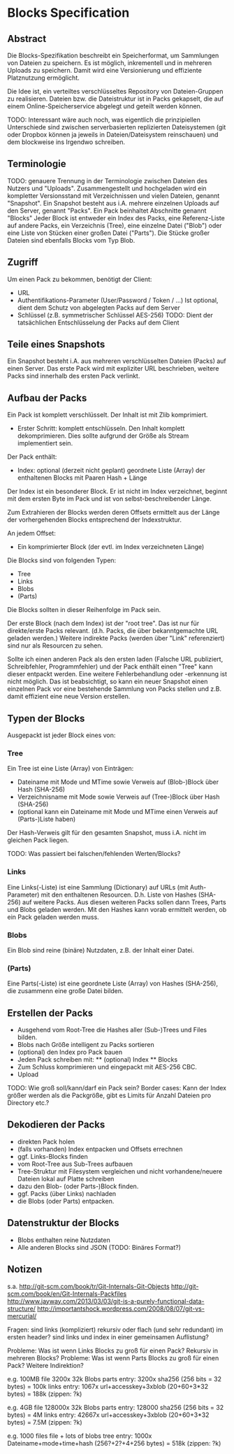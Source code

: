 # Blocks Specification

## Abstract

Die Blocks-Spezifikation beschreibt ein Speicherformat, um Sammlungen von Dateien zu speichern.
Es ist möglich, inkrementell und in mehreren Uploads zu speichern.
Damit wird eine Versionierung und effiziente Platznutzung ermöglicht.

Die Idee ist, ein verteiltes verschlüsseltes Repository von Dateien-Gruppen zu realisieren.
Dateien bzw. die Dateistruktur ist in Packs gekapselt, die auf einem Online-Speicherservice abgelegt und geteilt werden können.

TODO: Interessant wäre auch noch, was eigentlich die prinzipiellen Unterschiede sind zwischen serverbasierten replizierten Dateisystemen (git oder Dropbox können ja jeweils in Dateien/Dateisystem reinschauen) und dem blockweise ins Irgendwo schreiben.

## Terminologie

TODO: genauere Trennung in der Terminologie zwischen Dateien des Nutzers und "Uploads".
Zusammengestellt und hochgeladen wird ein kompletter Versionsstand mit Verzeichnissen und vielen Dateien, genannt "Snapshot".
Ein Snapshot besteht aus i.A. mehrere einzelnen Uploads auf den Server, genannt "Packs".
Ein Pack beinhaltet Abschnitte genannt "Blocks"
Jeder Block ist entweder ein Index des Packs, eine Referenz-Liste auf andere Packs, ein Verzeichnis (Tree), eine einzelne Datei ("Blob") oder eine Liste von Stücken einer großen Datei ("Parts").
Die Stücke großer Dateien sind ebenfalls Blocks vom Typ Blob.


## Zugriff

Um einen Pack zu bekommen, benötigt der Client:

* URL
* Authentifikations-Parameter (User/Password / Token / ...) Ist optional, dient dem Schutz von abgelegten Packs auf dem Server
* Schlüssel (z.B. symmetrischer Schlüssel AES-256) TODO: Dient der tatsächlichen Entschlüsselung der Packs auf dem Client

## Teile eines Snapshots

Ein Snapshot besteht i.A. aus mehreren verschlüsselten Dateien (Packs) auf einen Server.
Das erste Pack wird mit expliziter URL beschrieben, weitere Packs sind innerhalb des ersten Pack verlinkt.


## Aufbau der Packs

Ein Pack ist komplett verschlüsselt. Der Inhalt ist mit Zlib komprimiert.

* Erster Schritt: komplett entschlüsseln. Den Inhalt komplett dekomprimieren. Dies sollte aufgrund der Größe als Stream implementiert sein.

Der Pack enthält:

* Index: optional (derzeit nicht geplant) geordnete Liste (Array) der enthaltenen Blocks mit Paaren Hash + Länge

Der Index ist ein besonderer Block. Er ist nicht im Index verzeichnet, beginnt mit dem ersten Byte im Pack und ist von selbst-beschreibender Länge.

Zum Extrahieren der Blocks werden deren Offsets ermittelt aus der Länge der vorhergehenden Blocks entsprechend der Indexstruktur.

An jedem Offset:

* Ein komprimierter Block (der evtl. im Index verzeichneten Länge)

Die Blocks sind von folgenden Typen:

* Tree
* Links
* Blobs
* (Parts)

Die Blocks sollten in dieser Reihenfolge im Pack sein.

Der erste Block (nach dem Index) ist der "root tree".
Das ist nur für direkte/erste Packs relevant. (d.h. Packs, die über bekanntgemachte URL geladen werden.)
Weitere indirekte Packs (werden über "Link" referenziert) sind nur als Resourcen zu sehen.

Sollte ich einen anderen Pack als den ersten laden (Falsche URL publiziert, Schreibfehler, Programmfehler) und der Pack enthält einen "Tree" kann dieser entpackt werden. Eine weitere Fehlerbehandlung oder -erkennung ist nicht möglich.
Das ist beabsichtigt, so kann ein neuer Snapshot einen einzelnen Pack vor eine bestehende Sammlung von Packs stellen und z.B. damit effizient eine neue Version erstellen.

## Typen der Blocks

Ausgepackt ist jeder Block eines von:

### Tree

Ein Tree ist eine Liste (Array) von Einträgen:

* Dateiname mit Mode und MTime sowie Verweis auf (Blob-)Block über Hash (SHA-256)
* Verzeichnisname mit Mode sowie Verweis auf (Tree-)Block über Hash (SHA-256)
* (optional kann ein Dateiname mit Mode und MTime einen Verweis auf (Parts-)Liste haben)

Der Hash-Verweis gilt für den gesamten Snapshot, muss i.A. nicht im gleichen Pack liegen.

TODO: Was passiert bei falschen/fehlenden Werten/Blocks?

### Links

Eine Links(-Liste) ist eine Sammlung (Dictionary) auf URLs (mit Auth-Parameter) mit den enthaltenen Resourcen. D.h. Liste von Hashes (SHA-256) auf weitere Packs.
Aus diesen weiteren Packs sollen dann Trees, Parts und Blobs geladen werden.
Mit den Hashes kann vorab ermittelt werden, ob ein Pack geladen werden muss.

### Blobs

Ein Blob sind reine (binäre) Nutzdaten, z.B. der Inhalt einer Datei.

### (Parts)

Eine Parts(-Liste) ist eine geordnete Liste (Array) von Hashes (SHA-256), die zusammenn eine große Datei bilden.


## Erstellen der Packs

* Ausgehend vom Root-Tree die Hashes aller (Sub-)Trees und Files bilden.
* Blobs nach Größe intelligent zu Packs sortieren
* (optional) den Index pro Pack bauen
* Jeden Pack schreiben mit:
** (optional) Index
** Blocks
* Zum Schluss komprimieren und eingepackt mit AES-256 CBC.
* Upload

TODO: Wie groß soll/kann/darf ein Pack sein?
Border cases: Kann der Index größer werden als die Packgröße, gibt es Limits für Anzahl Dateien pro Directory etc.?

## Dekodieren der Packs

* direkten Pack holen
* (falls vorhanden) Index entpacken und Offsets errechnen
* ggf. Links-Blocks finden
* vom Root-Tree aus Sub-Trees aufbauen
* Tree-Struktur mit Filesystem vergleichen und nicht vorhandene/neuere Dateien lokal auf Platte schreiben
* dazu den Blob- (oder Parts-)Block finden.
* ggf. Packs (über Links) nachladen
* die Blobs (oder Parts) entpacken.

## Datenstruktur der Blocks

* Blobs enthalten reine Nutzdaten
* Alle anderen Blocks sind JSON (TODO: Binäres Format?)

## Notizen

s.a.
http://git-scm.com/book/tr/Git-Internals-Git-Objects
http://git-scm.com/book/en/Git-Internals-Packfiles
http://www.jayway.com/2013/03/03/git-is-a-purely-functional-data-structure/
http://importantshock.wordpress.com/2008/08/07/git-vs-mercurial/

Fragen: sind links (kompliziert) rekursiv oder flach (und sehr redundant) im ersten header? sind links und index in einer gemeinsamen Auflistung?

Probleme: Was ist wenn Links Blocks zu groß für einen Pack? Rekursiv in mehreren Blocks?
Probleme: Was ist wenn Parts Blocks zu groß für einen Pack? Weitere Indirektion?

e.g. 100MB file
	3200x 32k Blobs
	parts entry: 3200x sha256 (256 bits = 32 bytes) = 100k
	links entry: 1067x url+accesskey+3xblob (20+60+3*32 bytes) = 188k (zippen: ?k)

e.g. 4GB file
	128000x 32k Blobs
	parts entry: 128000 sha256 (256 bits = 32 bytes) = 4M
	links entry: 42667x url+accesskey+3xblob (20+60+3*32 bytes) = 7.5M (zippen: ?k)

e.g. 1000 files file
	+ lots of blobs
	tree entry: 1000x Dateiname+mode+time+hash (256?+2?+4+256 bytes) = 518k (zippen: ?k)

